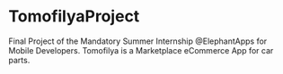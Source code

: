 # TomofilyaProject
Final Project of the Mandatory Summer Internship @ElephantApps for Mobile Developers. 
Tomofilya is a Marketplace eCommerce App for car parts.
